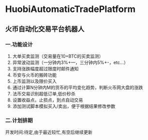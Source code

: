 # **HuobiAutomaticTradePlatform**

## **火币自动化交易平台机器人**

### **一.功能设计**
1. 大单买卖监测（交易量在10+BTC的买卖监测）
2. 异常波动监测（一分钟内3%+—，三分钟内5%+-，etc...）
3. 支持涨跌幅度超过限度时邮件通知
4. 币安与火币的搬砖功能
5. 上币监测以及限价买入
6. 通过计算N分钟内M的货币的平均变化趋势，判断火币网大盘的涨跌
7. 法币交易识别超低订单,低价秒杀
8. 设置收益点，止损点，到点自动交易
9. 添加测试脚本模拟买入/卖出，便于根据结果修改参数

### **二.计划排期**
开发时间:待定,由于最近较忙,有空后继续更新

